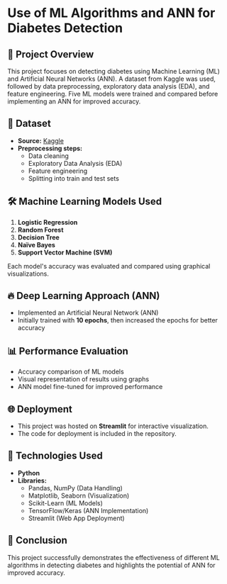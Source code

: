 # Use of ML Algorithms and ANN for Diabetes Detection

## 📌 Project Overview  
This project focuses on detecting diabetes using Machine Learning (ML) and Artificial Neural Networks (ANN). A dataset from Kaggle was used, followed by data preprocessing, exploratory data analysis (EDA), and feature engineering. Five ML models were trained and compared before implementing an ANN for improved accuracy.

## 📂 Dataset  
- **Source:** [Kaggle](https://www.kaggle.com/)  
- **Preprocessing steps:**  
  - Data cleaning  
  - Exploratory Data Analysis (EDA)  
  - Feature engineering  
  - Splitting into train and test sets  

## 🛠️ Machine Learning Models Used  
1. **Logistic Regression**  
2. **Random Forest**  
3. **Decision Tree**  
4. **Naïve Bayes**  
5. **Support Vector Machine (SVM)**  

Each model's accuracy was evaluated and compared using graphical visualizations.

## 🔥 Deep Learning Approach (ANN)  
- Implemented an Artificial Neural Network (ANN)  
- Initially trained with **10 epochs**, then increased the epochs for better accuracy  

## 📊 Performance Evaluation  
- Accuracy comparison of ML models  
- Visual representation of results using graphs  
- ANN model fine-tuned for improved performance  

## 🌐 Deployment  
- This project was hosted on **Streamlit** for interactive visualization.  
- The code for deployment is included in the repository.  

## 🚀 Technologies Used  
- **Python**  
- **Libraries:**  
  - Pandas, NumPy (Data Handling)  
  - Matplotlib, Seaborn (Visualization)  
  - Scikit-Learn (ML Models)  
  - TensorFlow/Keras (ANN Implementation)  
  - Streamlit (Web App Deployment)  

## 🏁 Conclusion  
This project successfully demonstrates the effectiveness of different ML algorithms in detecting diabetes and highlights the potential of ANN for improved accuracy.
